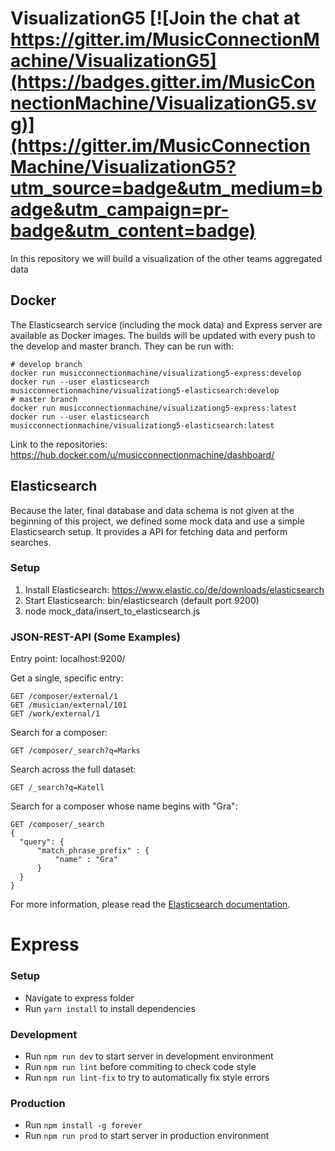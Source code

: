 # VisualizationG5 [![Join the chat at https://gitter.im/MusicConnectionMachine/VisualizationG5](https://badges.gitter.im/MusicConnectionMachine/VisualizationG5.svg)](https://gitter.im/MusicConnectionMachine/VisualizationG5?utm_source=badge&utm_medium=badge&utm_campaign=pr-badge&utm_content=badge)

In this repository we will build a visualization of the other teams aggregated data

## Docker

The Elasticsearch service (including the mock data) and Express server are available as Docker images. The builds will be updated with every push to the develop and master branch. They can be run with:

    # develop branch
    docker run musicconnectionmachine/visualizationg5-express:develop
    docker run --user elasticsearch musicconnectionmachine/visualizationg5-elasticsearch:develop
    # master branch
    docker run musicconnectionmachine/visualizationg5-express:latest
    docker run --user elasticsearch musicconnectionmachine/visualizationg5-elasticsearch:latest

Link to the repositories: https://hub.docker.com/u/musicconnectionmachine/dashboard/

## Elasticsearch

Because the later, final database and data schema is not given at the beginning of this project, we defined some mock data and use a simple Elasticsearch setup. It provides a API for fetching data and perform searches.

### Setup

1. Install Elasticsearch: https://www.elastic.co/de/downloads/elasticsearch
2. Start Elasticsearch: bin/elasticsearch (default port 9200)
3. node mock_data/insert_to_elasticsearch.js

### JSON-REST-API (Some Examples)

Entry point: localhost:9200/

Get a single, specific entry:

    GET /composer/external/1
    GET /musician/external/101
    GET /work/external/1

Search for a composer:

    GET /composer/_search?q=Marks

Search across the full dataset:

    GET /_search?q=Katell

Search for a composer whose name begins with "Gra":

    GET /composer/_search
    {
      "query": {
          "match_phrase_prefix" : {
              "name" : "Gra"
          }
      }
    }

For more information, please read the [Elasticsearch documentation](https://www.elastic.co/guide/en/elasticsearch/reference/current/index.html).

# Express

### Setup
  - Navigate to express folder
  - Run `yarn install` to install dependencies

### Development
  - Run `npm run dev` to start server in development environment
  - Run `npm run lint` before commiting to check code style
  - Run `npm run lint-fix` to try to automatically fix style errors

### Production
  - Run `npm install -g forever`
  - Run `npm run prod` to start server in production environment

